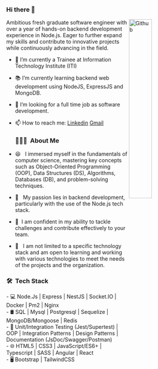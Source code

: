 ### Hi there 👋

<img width="35%" align="right" alt="Github" src="https://user-images.githubusercontent.com/48678280/88862734-4903af80-d201-11ea-968b-9c939d88a37c.gif" />

Ambitious fresh graduate software engineer with over a year of hands-on backend development 
experience in Node.js. Eager to further expand my skills and contribute to innovative projects 
while continuously advancing in the field.

- 💼 I’m currently a Trainee at Information Technology Institute (ITI)
- 📚 I’m currently learning  backend web development using NodeJS, ExpressJS and MongoDB.
- 👯 I’m looking for a full time job as software development. 
- 📫 How to reach me: [Linkedin](https://www.linkedin.com/in/hossammazro3) [Gmail](mailto:ha7455903@gmail.com)
   <h3> 👨🏻‍💻 &nbsp;About Me </h3>

- 😆 &nbsp; I immersed myself in the fundamentals of computer science, mastering key concepts such as Object-Oriented Programming (OOP), Data Structures (DS), Algorithms, Databases (DB), and problem-solving techniques.
- 🌱 &nbsp; My passion lies in backend development, particularly with the use of the Node.js tech stack. 
- 💪 &nbsp;I am confident in my ability to tackle challenges and contribute effectively to your team.
- 👀 &nbsp; I am not limited to a specific technology stack and am open to learning and working with various technologies to meet the needs of the projects and the organization.

<h3> 🛠 &nbsp;Tech Stack</h3>
- 💻   Node.Js | Express | NestJS | Socket.IO | Docker | Pm2 | Nginx  <br/>
- 🛢   SQL | Mysql | Postgresql | Sequelize | MongoDB/Mongoose | Redis  <br/>
- 🔧   Unit/Integration Testing (Jest/Supertest) | OOP | Integration Patterns | Design Patterns | Documentation (JsDoc/Swagger/Postman) <br/>
- 🌐   HTML5 | CSS3 | JavaScript/ES6+ | Typescript | SASS | Angular | React  <br/>
- 🖥   Bootstrap | TailwindCSS


